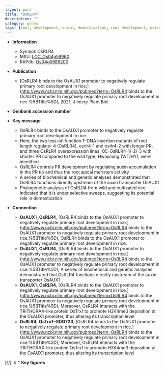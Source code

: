 ```yaml
---
layout: post
title: "OsRLR4"
description: ""
category: genes
tags: [root, development, auxin, domestication, root development, meristem, transporter, auxin transport, root apical meristem, primary root, root length]
---
```


* **Information**  
    + Symbol: OsRLR4  
    + MSU: [LOC_Os04g58960](http://rice.uga.edu/cgi-bin/ORF_infopage.cgi?orf=LOC_Os04g58960)  
    + RAPdb: [Os04g0686200](https://rapdb.dna.affrc.go.jp/locus/?name=Os04g0686200)  

* **Publication**  
    + [OsRLR4 binds to the OsAUX1 promoter to negatively regulate primary root development in rice.](http://www.ncbi.nlm.nih.gov/pubmed?term=OsRLR4 binds to the OsAUX1 promoter to negatively regulate primary root development in rice.%5BTitle%5D), 2021, J Integr Plant Biol.

* **Genbank accession number**  

* **Key message**  
    + OsRLR4 binds to the OsAUX1 promoter to negatively regulate primary root development in rice.
    + Here, the two loss-of-function T-DNA insertion mutants of root length regulator 4 (OsRLR4), osrlr4-1 and osrlr4-2 with longer PR, and three OsRLR4 overexpression lines, OE-OsRLR4-1/-2/-3 with shorter PR compared to the wild type, Hwayoung (WT/HY), were identified
    + OsRLR4 controls PR development by regulating auxin accumulation in the PR tip and thus the root apical meristem activity
    + A series of biochemical and genetic analyses demonstrated that OsRLR4 functions directly upstream of the auxin transporter OsAUX1
    + Phylogenetic analysis of OsRLR4 from wild and cultivated rice indicated that it is under selective sweeps, suggesting its potential role in domestication

* **Connection**  
    + __OsAUX1__, __OsRLR4__, [OsRLR4 binds to the OsAUX1 promoter to negatively regulate primary root development in rice.](http://www.ncbi.nlm.nih.gov/pubmed?term=OsRLR4 binds to the OsAUX1 promoter to negatively regulate primary root development in rice.%5BTitle%5D), OsRLR4 binds to the OsAUX1 promoter to negatively regulate primary root development in rice.
    + __OsAUX1__, __OsRLR4__, [OsRLR4 binds to the OsAUX1 promoter to negatively regulate primary root development in rice.](http://www.ncbi.nlm.nih.gov/pubmed?term=OsRLR4 binds to the OsAUX1 promoter to negatively regulate primary root development in rice.%5BTitle%5D),  A series of biochemical and genetic analyses demonstrated that OsRLR4 functions directly upstream of the auxin transporter OsAUX1
    + __OsAUX1__, __OsRLR4__, [OsRLR4 binds to the OsAUX1 promoter to negatively regulate primary root development in rice.](http://www.ncbi.nlm.nih.gov/pubmed?term=OsRLR4 binds to the OsAUX1 promoter to negatively regulate primary root development in rice.%5BTitle%5D),  Moreover, OsRLR4 interacts with the TRITHORAX-like protein OsTrx1 to promote H3K4me3 deposition at the OsAUX1 promoter, thus altering its transcription level
    + __OsRLR4__, __OsTrx1~SDG723__, [OsRLR4 binds to the OsAUX1 promoter to negatively regulate primary root development in rice.](http://www.ncbi.nlm.nih.gov/pubmed?term=OsRLR4 binds to the OsAUX1 promoter to negatively regulate primary root development in rice.%5BTitle%5D),  Moreover, OsRLR4 interacts with the TRITHORAX-like protein OsTrx1 to promote H3K4me3 deposition at the OsAUX1 promoter, thus altering its transcription level

[//]: # * **Key figures**  


